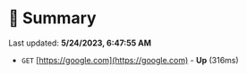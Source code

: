 # 📖 Summary
Last updated: **5/24/2023, 6:47:55 AM**

- `GET` [https://google.com](https://google.com) - **Up** (316ms)
